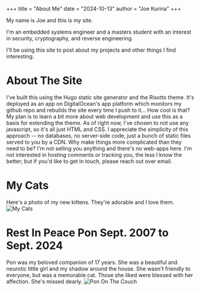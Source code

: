 +++
title = "About Me"
date = "2024-10-13"
author = "Joe Kurina"
+++

My name is Joe and this is my site.

I'm an embedded systems engineer and a masters student with an interest in security, cryptography, and reverse engineering.

I'll be using this site to post about my projects and other things I find interesting.

# About The Site
I've built this using the Hugo static site generator and the Risotto theme. It's deployed as an app on DigitalOcean's app platform which monitors my github repo and rebuilds the site every time I push to it... How cool is that? My plan is to learn a bit more about web development and use this as a basis for extending the theme. As of right now, I've chosen to not use any javascript, so it's all just HTML and CSS. I appreciate the simplicity of this approach -- no databases, no server-side code, just a bunch of static files served to you by a CDN. Why make things more complicated than they need to be? I'm not selling you anything and there's no web-apps here. I'm not interested in hosting comments or tracking you, the less I know the better; but if you'd like to get in touch, please reach out over email.

# My Cats
Here's a photo of my new kittens. They're adorable and I love them.
![My Cats](/kittens0.jpeg)

# Rest In Peace Pon Sept. 2007 to Sept. 2024
Pon was my beloved companion of 17 years. She was a beautiful and neurotic little girl and my shadow around the house.
She wasn't friendly to everyone, but was a memorable cat. Those she liked were blessed with her affection.
She's missed dearly.
![Pon On The Couch](/couch-pon.jpeg)

